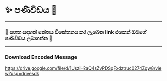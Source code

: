# ✨ පණිවිඩය 👀
***
### 🎉 පහත සඳහන් කේතය විකේතනය කර ලැබෙන link එකෙන් ඔබගේ පණිවිඩය ලබාගන්න 🤗

***
### Download Encoded Message
https://drive.google.com/file/d/1UsziH2aQ4sZvPDSqFxdztruc0274Zgw8/view?usp=drivesdk
